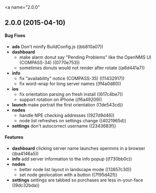 <a name="2.0.0"</a>
## 2.0.0 (2015-04-10)


#### Bug Fixes


* **ads**  Don't minify BuildConfig.js ((bb810a07))
* **dashboard**
  *  make alarm donut say "Pending Problems" like the OpenNMS UI (COMPASS-34) ((0770e753))
  *  sometimes donuts would not render after rotate ((a6d441a7))
* **info**
  *  fix "availability" notice (COMPASS-35) ((11432917))
  *  fix word-wrap for long server names ((ff4a0d80))
* **ios**
  *  fix orientation parsing on fresh install ((617c4be7))
  *  support rotation on iPhone ((f6a49209))
* **launch**  make portrait the first orientation ((1de543cd))
* **nodes**
  *  handle NPE checking addresses ((927d9d46))
  *  node list refreshes on settings change ((4021965d))
* **settings**  don't autocorrect username ((2343683f))

#### Features


* **dashboard**  clicking server name launches opennms in a browser ((ba4146a5))
* **info**  add server information to the info popup ((f730bb0c))
* **nodes**
  *  better node list layout in landscape mode ((13857c30))
  *  set node geolocation with a button ((7f95d42f))
* **settings**  settings are tabbed so purchases are less in-your-face ((9dc32bda))



